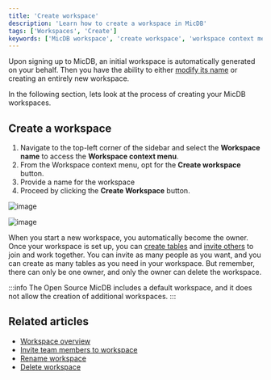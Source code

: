 ```yaml
---
title: 'Create workspace'
description: 'Learn how to create a workspace in MicDB'
tags: ['Workspaces', 'Create']
keywords: ['MicDB workspace', 'create workspace', 'workspace context menu', 'workspace owner', 'workspace collaboration', 'workspace actions', 'default workspace']
---
```


Upon signing up to MicDB, an initial workspace is automatically generated on your behalf.
Then you have the ability to either [modify its name](/workspaces/actions-on-workspace#rename-workspace) or creating an entirely new workspace.

In the following section, lets look at the process of creating your MicDB workspaces.

## Create a workspace

1. Navigate to the top-left corner of the sidebar and select the **Workspace name** to access the **Workspace context menu**.
2. From the Workspace context menu, opt for the **Create workspace** button.
3. Provide a name for the workspace 
4. Proceed by clicking the **Create Workspace** button.
  
![image](/img/v2/workspace/workspace-create.png)  
  
![image](/img/v2/workspace/workspace-create-2.png)  


When you start a new workspace, you automatically become the owner. 
Once your workspace is set up, you can [create tables](/tables/create-table) and [invite others](/workspaces/workspace-collaboration) to join and work together. 
You can invite as many people as you want, and you can create as many tables as you need in your workspace. 
But remember, there can only be one owner, and only the owner can delete the workspace. 

:::info
The Open Source MicDB includes a default workspace, and it does not allow the creation of additional workspaces.
:::

## Related articles
- [Workspace overview](/workspaces/workspace-overview)
- [Invite team members to workspace](/workspaces/workspace-collaboration)
- [Rename workspace](/workspaces/actions-on-workspace#rename-workspace)
- [Delete workspace](/workspaces/actions-on-workspace#delete-workspace)